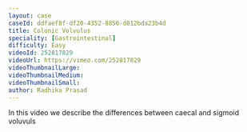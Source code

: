 ```yaml
---
layout: case
caseId: ddfaef8f-df20-4352-8856-d812bda23b4d
title: Colonic Volvulus
speciality: [Gastrointestinal]
difficulty: Easy
videoId: 252817829
videoUrl: https://vimeo.com/252817829
videoThumbnailLarge: 
videoThumbnailMedium: 
videoThumbnailSmall: 
author: Radhika Prasad
---
```


<p>In this video we describe the differences between caecal and sigmoid voluvuls</p>